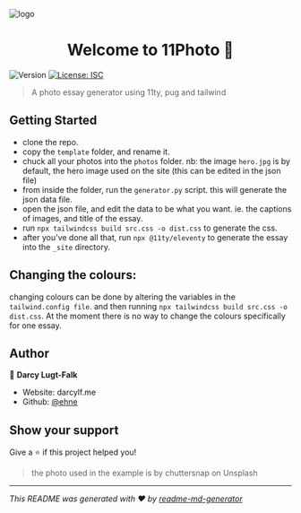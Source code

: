 <p>
  <img alt="logo" src"11photo\ logo.png" />
</p>
<h1 align="center">
  Welcome to 11Photo 👋
</h1>
<p>
  <img alt="Version" src="https://img.shields.io/badge/version-0.1.0-blue.svg?cacheSeconds=2592000" />
  <a href="#" target="_blank">
    <img alt="License: ISC" src="https://img.shields.io/badge/License-ISC-yellow.svg" />
  </a>
</p>

> A photo essay generator using 11ty, pug and tailwind

## Getting Started
*   clone the repo.
*   copy the `template` folder, and rename it.
*   chuck all your photos into the `photos` folder. nb: the image `hero.jpg` is by default, the hero image used on the site (this can be edited in the json file)
*   from inside the folder, run the `generator.py` script. this will generate the json data file.
*   open the json file, and edit the data to be what you want. ie. the captions of images, and title of the essay.
*   run `npx tailwindcss build src.css -o dist.css` to generate the css.
*   after you've done all that, run `npx @11ty/eleventy` to generate the essay into the `_site` directory.
## Changing the colours:
changing colours can be done by altering the variables in the `tailwind.config file`. and then running `npx tailwindcss build src.css -o dist.css`.
At the moment there is no way to change the colours specifically for one essay.
## Author

👤 **Darcy Lugt-Falk**

* Website: darcylf.me
* Github: [@ehne](https://github.com/ehne)

## Show your support

Give a ⭐️ if this project helped you!

> the photo used in the example is by chuttersnap on Unsplash
***
_This README was generated with ❤️ by [readme-md-generator](https://github.com/kefranabg/readme-md-generator)_
